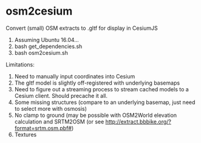 # osm2cesium
Convert (small) OSM extracts to .gltf for display in CesiumJS

1. Assuming Ubuntu 16.04...
2. bash get_dependencies.sh
3. bash osm2cesium.sh

Limitations:

1. Need to manually input coordinates into Cesium
2. The gltf model is slightly off-registered with underlying basemaps
3. Need to figure out a streaming process to stream cached models to a Cesium client. Should precache it all.
4. Some missing structures (compare to an underlying basemap, just need to select more with osmosis)
5. No clamp to ground (may be possible with OSM2World elevation calculation and SRTM2OSM (or see http://extract.bbbike.org/?format=srtm.osm.pbf#)
6. Textures
